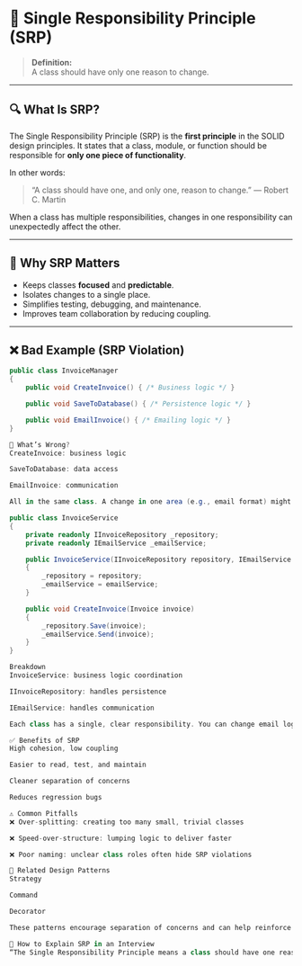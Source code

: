 # 📘 Single Responsibility Principle (SRP)

> **Definition:**  
> A class should have only one reason to change.

---

## 🔍 What Is SRP?

The Single Responsibility Principle (SRP) is the **first principle** in the SOLID design principles. It states that a class, module, or function should be responsible for **only one piece of functionality**.

In other words:

> “A class should have one, and only one, reason to change.” — Robert C. Martin

When a class has multiple responsibilities, changes in one responsibility can unexpectedly affect the other.

---

## 🎯 Why SRP Matters

- Keeps classes **focused** and **predictable**.
- Isolates changes to a single place.
- Simplifies testing, debugging, and maintenance.
- Improves team collaboration by reducing coupling.

---

## ❌ Bad Example (SRP Violation)

```csharp
public class InvoiceManager
{
    public void CreateInvoice() { /* Business logic */ }

    public void SaveToDatabase() { /* Persistence logic */ }

    public void EmailInvoice() { /* Emailing logic */ }
}

🔎 What’s Wrong?
CreateInvoice: business logic

SaveToDatabase: data access

EmailInvoice: communication

All in the same class. A change in one area (e.g., email format) might break unrelated logic (e.g., saving to DB).

public class InvoiceService
{
    private readonly IInvoiceRepository _repository;
    private readonly IEmailService _emailService;

    public InvoiceService(IInvoiceRepository repository, IEmailService emailService)
    {
        _repository = repository;
        _emailService = emailService;
    }

    public void CreateInvoice(Invoice invoice)
    {
        _repository.Save(invoice);
        _emailService.Send(invoice);
    }
}

Breakdown
InvoiceService: business logic coordination

IInvoiceRepository: handles persistence

IEmailService: handles communication

Each class has a single, clear responsibility. You can change email logic without touching business or DB logic.

✅ Benefits of SRP
High cohesion, low coupling

Easier to read, test, and maintain

Cleaner separation of concerns

Reduces regression bugs

⚠️ Common Pitfalls
❌ Over-splitting: creating too many small, trivial classes

❌ Speed-over-structure: lumping logic to deliver faster

❌ Poor naming: unclear class roles often hide SRP violations

🔧 Related Design Patterns
Strategy

Command

Decorator

These patterns encourage separation of concerns and can help reinforce SRP.

💬 How to Explain SRP in an Interview
“The Single Responsibility Principle means a class should have one reason to change. It helps isolate functionality, reduce bugs, and make code more maintainable. If a class has multiple responsibilities—like sending email and writing to a database—it violates SRP because changes to one area could impact the other.”